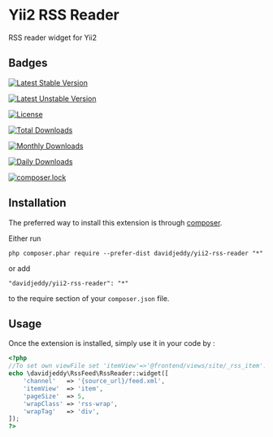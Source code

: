Yii2 RSS Reader
===============
RSS reader widget for Yii2

Badges
-----

[![Latest Stable Version](https://poser.pugx.org/davidjeddy/yii2-rss-reader/v/stable?format=flat-square)](https://packagist.org/packages/davidjeddy/yii2-rss-reader)

[![Latest Unstable Version](https://poser.pugx.org/davidjeddy/yii2-rss-reader/v/unstable?format=flat-square)](https://packagist.org/packages/davidjeddy/yii2-rss-reader)

[![License](https://poser.pugx.org/davidjeddy/yii2-rss-reader/license?format=flat-square)](https://packagist.org/packages/davidjeddy/yii2-rss-reader)

[![Total Downloads](https://poser.pugx.org/davidjeddy/yii2-rss-reader/downloads?format=flat-square)](https://packagist.org/packages/davidjeddy/yii2-rss-reader)

[![Monthly Downloads](https://poser.pugx.org/davidjeddy/yii2-rss-reader/d/monthly?format=flat-square)](https://packagist.org/packages/davidjeddy/yii2-rss-reader)

[![Daily Downloads](https://poser.pugx.org/davidjeddy/yii2-rss-reader/d/daily?format=flat-square)](https://packagist.org/packages/davidjeddy/yii2-rss-reader)

[![composer.lock](https://poser.pugx.org/davidjeddy/yii2-rss-reader/composerlock?format=flat-square)](https://packagist.org/packages/davidjeddy/yii2-rss-reader)


Installation
------------

The preferred way to install this extension is through [composer](http://getcomposer.org/download/).

Either run

```
php composer.phar require --prefer-dist davidjeddy/yii2-rss-reader "*"
```

or add

```
"davidjeddy/yii2-rss-reader": "*"
```

to the require section of your `composer.json` file.


Usage
-----

Once the extension is installed, simply use it in your code by  :

```php
<?php
//To set own viewFile set 'itemView'=>'@frontend/views/site/_rss_item'. Use $model var to access item properties
echo \davidjeddy\RssFeed\RssReader::widget([
	'channel'   => '{source_url}/feed.xml',
	'itemView'  => 'item', 
	'pageSize'  => 5,
	'wrapClass' => 'rss-wrap',
	'wrapTag'   => 'div',
]);
?>
```
